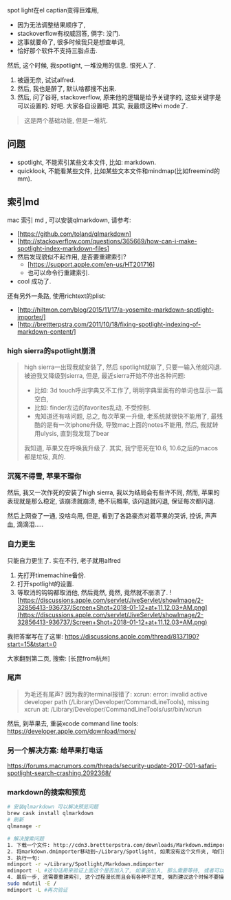 spot light在el captian变得巨难用, 

- 因为无法调整结果顺序了,
- stackoverflow有权威回答, 俩字: 没门. 
- 这事就要命了, 很多时候我只是想查单词, 
- 恰好那个软件不支持三脂点击.

然后, 这个时候, 我spotlight, 一堆没用的信息. 恨死人了.

1. 被逼无奈, 试试alfred.
2. 然后, 我也是醉了, 默认啥都搜不出来.
3. 然后, 问了谷哥, stackoverflow,  原来他的逻辑是给予关键字的, 这些关键字是可以设置的. 好吧. 大家各自设置吧. 其实, 我最烦这种vi mode了.


> 这是两个基础功能, 但是一堆坑.

## 问题

- spotlight, 不能索引某些文本文件, 比如: markdown. 
- quicklook, 不能看某些文件, 比如某些文本文件和mindmap(比如freemind的mm).

## 索引md

mac 索引 md , 可以安装qlmarkdown, 请参考: 

- [https://github.com/toland/qlmarkdown]
- [http://stackoverflow.com/questions/365669/how-can-i-make-spotlight-index-markdown-files]
- 然后发现貌似不起作用, 是否要重建索引?
  - [https://support.apple.com/en-us/HT201716]
  - 也可以命令行重建索引.
- cool 成功了.

还有另外一条路, 使用richtext的plist:

- [http://hiltmon.com/blog/2015/11/17/a-yosemite-markdown-spotlight-importer/]
- [http://brettterpstra.com/2011/10/18/fixing-spotlight-indexing-of-markdown-content/]





### high sierra的spotlight崩溃

> high sierra一出现我就安装了, 然后 spotlight就崩了, 只要一输入他就闪退.
> 被迫我又降级到sierra, 但是, 最近sierra开始不停出各种问题: 
>
> - 比如: 3d touch呼出字典又不工作了, 明明字典里面有的单词也显示一篇空白, 
> - 比如: finder左边的favorites乱动, 不受控制.
> - 鬼知道还有啥问题, 总之, 每次苹果一升级, 老系统就很快不能用了, 最残酷的是有一次iphone升级, 导致mac上面的notes不能用, 然后, 我就转用ulysis, 直到我发现了bear
>
> 我知道, 苹果又在呼唤我升级了. 其实, 我宁愿死在10.6, 10.6之后的macos都是垃圾, 真的.

### 沉冤不得雪, 苹果不理你

然后, 我又一次作死的安装了high sierra, 我以为结局会有些许不同, 然而, 苹果的表现就是那么稳定, 该崩溃就崩溃, 绝不玩概率, 该闪退就闪退, 保证每次都闪退.

然后上网查了一通, 没啥鸟用, 但是, 看到了各路豪杰对着苹果的哭诉, 控诉, 声声血, 滴滴泪.....

### 自力更生

只能自力更生了. 实在不行, 老子就用alfred

1. 先打开timemachine备份. 
2. 打开spotlight的设置.
3. 等取消的钩钩都取消他, 然后竟然, 竟然, 竟然就不崩溃了.
   ![https://discussions.apple.com/servlet/JiveServlet/showImage/2-32856413-936737/Screen+Shot+2018-01-12+at+11.12.03+AM.png](https://discussions.apple.com/servlet/JiveServlet/showImage/2-32856413-936737/Screen+Shot+2018-01-12+at+11.12.03+AM.png)


我把答案写在了这里: https://discussions.apple.com/thread/8137190?start=15&tstart=0

大家翻到第二页, 搜索: [长昆from杭州] 

### 尾声

> 为毛还有尾声? 因为我的terminal报错了: xcrun: error: invalid active developer path (/Library/Developer/CommandLineTools), missing xcrun at: /Library/Developer/CommandLineTools/usr/bin/xcrun

然后, 到苹果去, 重装xcode command line tools: https://developer.apple.com/download/more/

### 另一个解决方案: 给苹果打电话

https://forums.macrumors.com/threads/security-update-2017-001-safari-spotlight-search-crashing.2092368/

### markdown的搜索和预览

```sh
# 安装qlmarkdown 可以解决预览问题
brew cask install qlmarkdown
# 刷新
qlmanage -r 

# 解决搜索问题
1. 下载一个文件: http://cdn3.brettterpstra.com/downloads/Markdown.mdimporter.zip
2. 将markdown.dmimporter移动到~/Library/Spotlight, 如果没有这个文件夹, 咱们要自己个建, 注意大小写Spotlight, 首字母大写
3. 执行一句:
mdimport -r ~/Library/Spotlight/Markdown.mdimporter
mdimport -L #这句话用来验证上面这个是否加入了, 如果没加入, 那么需要等待, 或者可以尝试做做第四步重建索引.
4. 最后一步, 还需要重建索引, 这个过程漫长而且会有各种不正常, 强烈建议这个时候不要操作mac, 建议可以出去玩玩啥的, 反正我等了半个小时还是没好, 然后我出去吃了个饭, 就好了. 大约总时间2个小时之后, OK了.
sudo mdutil -E /
mdimport -L #再次验证
```

> 
